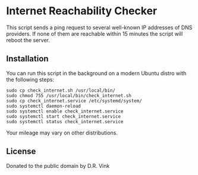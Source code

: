 # Internet Reachability Checker

This script sends a ping request to several well-known IP addresses of DNS providers. If none of them are reachable within 15 minutes the script will reboot the server.

## Installation

You can run this script in the background on a modern Ubuntu distro with the following steps:

```
sudo cp check_internet.sh /usr/local/bin/
sudo chmod 755 /usr/local/bin/check_internet.sh
sudo cp check_internet.service /etc/systemd/system/ 
sudo systemctl daemon-reload
sudo systemctl enable check_internet.service
sudo systemctl start check_internet.service
sudo systemctl status check_internet.service
```

Your mileage may vary on other distributions.

## License

Donated to the public domain by D.R. Vink
